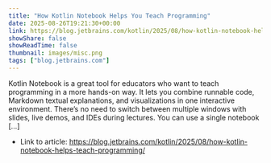 ```yaml
---
title: "How Kotlin Notebook Helps You Teach Programming"
date: 2025-08-26T19:21:30+00:00
link: https://blog.jetbrains.com/kotlin/2025/08/how-kotlin-notebook-helps-teach-programming/
showShare: false
showReadTime: false
thumbnail: images/misc.png
tags: ["blog.jetbrains.com"]
---
```

Kotlin Notebook is a great tool for educators who want to teach programming in a more hands-on way. It lets you combine runnable code, Markdown textual explanations, and visualizations in one interactive environment. There’s no need to switch between multiple windows with slides, live demos, and IDEs during lectures. You can use a single notebook […]

- Link to article: https://blog.jetbrains.com/kotlin/2025/08/how-kotlin-notebook-helps-teach-programming/